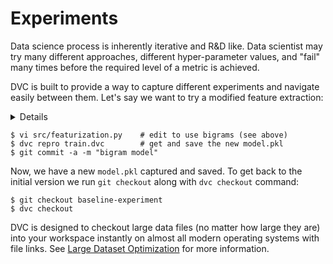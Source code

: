 # Experiments

Data science process is inherently iterative and R&D like. Data scientist may
try many different approaches, different hyper-parameter values, and "fail" many
times before the required level of a metric is achieved.

DVC is built to provide a way to capture different experiments and navigate
easily between them. Let's say we want to try a modified feature extraction:

<details>

### Expand to see code modifications

Edit `src/featurization.py` to enable bigrams and increase the number of
features. Find and change the `CountVectorizer` arguments, specify `ngram_range`
and increase number of features:

```python
bag_of_words = CountVectorizer(stop_words='english',
                               max_features=6000,
                               ngram_range=(1, 2))
```

</details>

```dvc
$ vi src/featurization.py    # edit to use bigrams (see above)
$ dvc repro train.dvc        # get and save the new model.pkl
$ git commit -a -m "bigram model"
```

Now, we have a new `model.pkl` captured and saved. To get back to the initial
version we run `git checkout` along with `dvc checkout` command:

```
$ git checkout baseline-experiment
$ dvc checkout
```

DVC is designed to checkout large data files (no matter how large they are) into
your <abbr>workspace</abbr> instantly on almost all modern operating systems
with file links. See
[Large Dataset Optimization](/docs/user-guide/large-dataset-optimization) for
more information.
